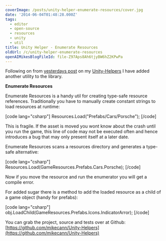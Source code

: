 ```yaml
---
coverImage: /posts/unity-helper-enumerate-resources/cover.jpg
date: '2014-06-04T01:48:28.000Z'
tags:
  - editor
  - open-source
  - resources
  - unity
  - util
title: Unity Helper - Enumerate Resources
oldUrl: /c/unity-helper-enumerate-resources
openAIMikesBlogFileId: file-Z97Aps8Ah6tjyBW6hZ2KPwPa
---
```


Following on from [yesterdays post](https://www.mikecann.blog/programming/unity-helpers-utilities-and-extensions-for-unity/) on my [Unity-Helpers](https://github.com/mikecann/Unity-Helpers) I have added another utility to the library.

<!-- more -->

**Enumerate Resources**

Enumerate Resources is a handy util for creating type-safe resource references. Traditionally you have to manually create constant strings to load resources at runtime:

[code lang="csharp"]
Resources.Load("Prefabs/Cars/Porsche");
[/code]

This is fragile. If the asset is moved you wont know about the crash until you run the game, this line of code may not be executed often and hence introduces a bug that may only present itself at a later date.

Enumerate Resources scans a resources directory and generates a type-safe alternative:

[code lang="csharp"]
Resources.Load(GameResources.Prefabs.Cars.Porsche);
[/code]

Now if you move the resource and run the enumerator you will get a compile error.

For added sugar there is a method to add the loaded resource as a child of a game object (handy for prefabs):

[code lang="csharp"]
obj.LoadChild(GameResources.Prefabs.Icons.IndicatorArror);
[/code]

You can grab the project, source and tests over at Github: [https://github.com/mikecann/Unity-Helpers](https://github.com/mikecann/Unity-Helpers)
